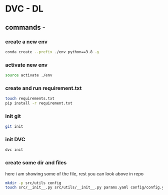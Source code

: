 # DVC - DL

## commands -

### create a new env 
```bash
conda create --prefix ./env python==3.8 -y
```

### activate new env
```bash
source activate ./env
```
### create and run requirement.txt
```bash
touch requirements.txt
pip install -r requirement.txt
```
### init git 
```bash
git init
```

### init DVC
```bash
dvc init
```

### create some dir and files 
here i am showing some of the file, rest you can look above in repo
```bash
mkdir -p src/utils config
touch src/__init__.py src/utils/__init__.py params.yaml config/config.yaml setup.py .gitignore
```
